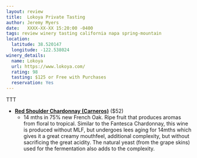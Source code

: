 ```yaml
---
layout: review
title:  Lokoya Private Tasting
author: Jeremy Myers
date:   XXXX-XX-XX 15:20:00 -0400
tags: review winery tasting california napa spring-mountain
location:
  latitude: 38.520147 
  longitude: -122.538024
winery_details:
  name: Lokoya
  url: https://www.lokoya.com/
  rating: 98
  tasting: $125 or Free with Purchases
  reservation: Yes
---
```

TTT

* [**Red Shoulder Chardonnay (Carneros)**](http://www.shafervineyards.com/wine/red-shoulder-ranch-chardonnay.php) ($52)
  * 14 mths in 75% new French Oak.  Ripe fruit that produces aromas from floral to tropical.  Similar to the Fantesca Chardonnay, this wine is produced without MLF, but undergoes lees aging for 14mths which gives it a great creamy mouthfeel, additional complexity, but without sacrificing the great acidity.  The natural yeast (from the grape skins) used for the fermentation also adds to the complexity.

